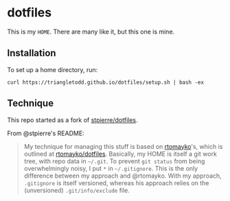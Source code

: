 # dotfiles

This is my ``HOME``.  There are many like it, but this one is mine.

## Installation

To set up a home directory, run:

    curl https://triangletodd.github.io/dotfiles/setup.sh | bash -ex

## Technique

This repo started as a fork of [stpierre/dotfiles](https://github.com/stpierre/dotfiles).

From @stpierre's README:
>My technique for managing this stuff is based on [rtomayko](https://github.com/rtomayko/)'s, which is outlined at [rtomayko/dotfiles](https://github.com/rtomayko/dotfiles).  Basically, my HOME is itself a git work tree, with repo data in ``~/.git``.  To prevent ``git status`` from being overwhelmingly noisy, I put ``*`` in ``~/.gitignore``.  This is the only difference between my approach and @rtomayko. With my approach, ``.gitignore`` is itself versioned, whereas his approach relies on the (unversioned) ``.git/info/exclude`` file.
